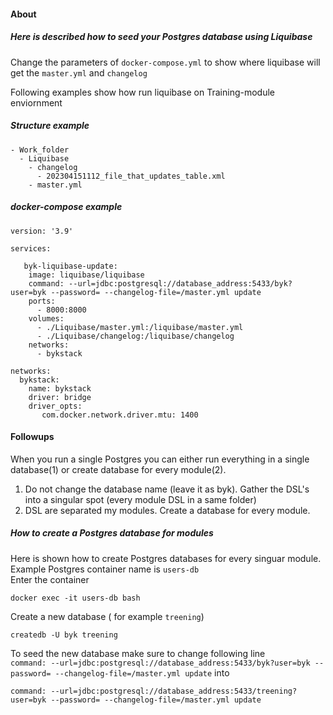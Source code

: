 #### About  
##### Here is described how to seed your Postgres database using Liquibase  

Change the parameters of `docker-compose.yml` to show where liquibase will get the `master.yml` and `changelog`  

Following examples show how run liquibase on Training-module enviornment

##### Structure example  
```
- Work_folder
  - Liquibase
    - changelog
      - 202304151112_file_that_updates_table.xml 
    - master.yml
```
##### docker-compose example

```
version: '3.9'

services:

   byk-liquibase-update:
    image: liquibase/liquibase
    command: --url=jdbc:postgresql://database_address:5433/byk?user=byk --password= --changelog-file=/master.yml update
    ports:
      - 8000:8000
    volumes:
      - ./Liquibase/master.yml:/liquibase/master.yml
      - ./Liquibase/changelog:/liquibase/changelog
    networks:
      - bykstack
      
networks:
  bykstack:
    name: bykstack
    driver: bridge
    driver_opts:                         
       com.docker.network.driver.mtu: 1400
```

#### Followups  
When you run a single Postgres you can either run everything in a single database(1) or create database for every module(2).
 1) Do not change the database name (leave it as byk). Gather the DSL's into a singular spot (every module DSL in a same folder)
 2) DSL are separated my modules. Create a database for every module.

##### How to create a Postgres database for modules
Here is shown how to create Postgres databases for every singuar module.  
Example Postgres container name is `users-db`  
Enter the container
```
docker exec -it users-db bash
```
Create a new database ( for example `treening`)
```
createdb -U byk treening
```
To seed the new database make sure to change following line  
`
command: --url=jdbc:postgresql://database_address:5433/byk?user=byk --password= --changelog-file=/master.yml update
`
into
```
command: --url=jdbc:postgresql://database_address:5433/treening?user=byk --password= --changelog-file=/master.yml update
```

